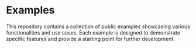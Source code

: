 # Examples
This repository contains a collection of public examples showcasing various functionalities and use cases. Each example is designed to demonstrate specific features and provide a starting point for further development.